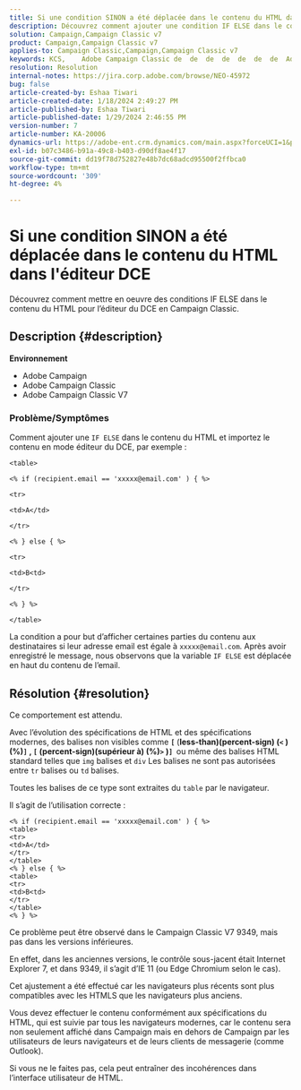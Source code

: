 ```yaml
---
title: Si une condition SINON a été déplacée dans le contenu du HTML dans l'éditeur DCE
description: Découvrez comment ajouter une condition IF ELSE dans le contenu du HTML et importer le contenu en mode éditeur du DCE.
solution: Campaign,Campaign Classic v7
product: Campaign,Campaign Classic v7
applies-to: Campaign Classic,Campaign,Campaign Classic v7
keywords: KCS, ​ ​ ​ Adobe Campaign Classic de  de  de  de  de  de  de  Adobe Campaign, SI ELSE, HTML, éditeur DCE, résolution des problèmes, V7 9349
resolution: Resolution
internal-notes: https://jira.corp.adobe.com/browse/NEO-45972
bug: false
article-created-by: Eshaa Tiwari
article-created-date: 1/18/2024 2:49:27 PM
article-published-by: Eshaa Tiwari
article-published-date: 1/29/2024 2:46:55 PM
version-number: 7
article-number: KA-20006
dynamics-url: https://adobe-ent.crm.dynamics.com/main.aspx?forceUCI=1&pagetype=entityrecord&etn=knowledgearticle&id=81d16bc2-10b6-ee11-a569-6045bd006b3d
exl-id: b07c3486-b91a-49c8-b403-d90df8ae4f17
source-git-commit: dd19f78d752827e48b7dc68adcd95500f2ffbca0
workflow-type: tm+mt
source-wordcount: '309'
ht-degree: 4%

---
```


# Si une condition SINON a été déplacée dans le contenu du HTML dans l&#39;éditeur DCE


Découvrez comment mettre en oeuvre des conditions IF ELSE dans le contenu du HTML pour l’éditeur du DCE en Campaign Classic.

## Description {#description}


<b>Environnement</b>

- Adobe Campaign
- Adobe Campaign Classic
- Adobe Campaign Classic V7


### <b>Problème/Symptômes</b>

Comment ajouter une `IF ELSE` dans le contenu du HTML et importez le contenu en mode éditeur du DCE, par exemple :


```
<table>

<% if (recipient.email == 'xxxxx@email.com' ) { %>

<tr>

<td>A</td>

</tr>

<% } else { %>

<tr>

<td>B<td>

</tr>

<% } %>

</table>
```


La condition a pour but d’afficher certaines parties du contenu aux destinataires si leur adresse email est égale à `xxxxx@email.com`. Après avoir enregistré le message, nous observons que la variable `IF ELSE` est déplacée en haut du contenu de l’email.


## Résolution {#resolution}


Ce comportement est attendu.

Avec l’évolution des spécifications de HTML et des spécifications modernes, des balises non visibles comme <b>`[` </b>(<b>less-than)(percent-sign) (`<` )(%)`]` , `[` (percent-sign)(supérieur à) (%)`>` )`]`  </b>ou même des balises HTML standard telles que `img` balises et `div` Les balises ne sont pas autorisées entre `tr` balises ou `td` balises.

Toutes les balises de ce type sont extraites du `table` par le navigateur.

Il s’agit de l’utilisation correcte :


```
<% if (recipient.email == 'xxxxx@email.com' ) { %>
<table>
<tr>
<td>A</td>
</tr>
</table>
<% } else { %>
<table>
<tr>
<td>B<td>
</tr>
</table>
<% } %>
```


Ce problème peut être observé dans le Campaign Classic V7 9349, mais pas dans les versions inférieures.

En effet, dans les anciennes versions, le contrôle sous-jacent était Internet Explorer 7, et dans 9349, il s’agit d’IE 11 (ou Edge Chromium selon le cas).

Cet ajustement a été effectué car les navigateurs plus récents sont plus compatibles avec les HTMLS que les navigateurs plus anciens.

Vous devez effectuer le contenu conformément aux spécifications du HTML, qui est suivie par tous les navigateurs modernes, car le contenu sera non seulement affiché dans Campaign mais en dehors de Campaign par les utilisateurs de leurs navigateurs et de leurs clients de messagerie (comme Outlook).

Si vous ne le faites pas, cela peut entraîner des incohérences dans l’interface utilisateur de HTML.
